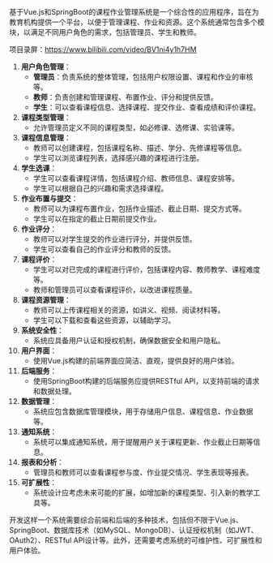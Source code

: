 ﻿基于Vue.js和SpringBoot的课程作业管理系统是一个综合性的应用程序，旨在为教育机构提供一个平台，以便于管理课程、作业和资源。这个系统通常包含多个模块，以满足不同用户角色的需求，包括管理员、学生和教师。

项目录屏：https://www.bilibili.com/video/BV1ni4y1h7HM

1. **用户角色管理**：
   - **管理员**：负责系统的整体管理，包括用户权限设置、课程和作业的审核等。
   - **教师**：负责创建和管理课程、布置作业、评分和提供反馈。
   - **学生**：可以查看课程信息、选择课程、提交作业、查看成绩和评价课程。
2. **课程类型管理**：
   - 允许管理员定义不同的课程类型，如必修课、选修课、实验课等。
3. **课程信息管理**：
   - 教师可以创建课程，包括课程名称、描述、学分、先修课程等信息。
   - 学生可以浏览课程列表，选择感兴趣的课程进行注册。
4. **学生选课**：
   - 学生可以查看课程详情，包括课程介绍、教师信息、课程安排等。
   - 学生可以根据自己的兴趣和需求选择课程。
5. **作业布置与提交**：
   - 教师可以为课程布置作业，包括作业描述、截止日期、提交方式等。
   - 学生可以在指定的截止日期前提交作业。
6. **作业评分**：
   - 教师可以对学生提交的作业进行评分，并提供反馈。
   - 学生可以查看自己的作业评分和教师的反馈。
7. **课程评价**：
   - 学生可以对已完成的课程进行评价，包括课程内容、教师教学、课程难度等。
   - 教师和管理员可以查看课程评价，以改进课程质量。
8. **课程资源管理**：
   - 教师可以上传课程相关的资源，如讲义、视频、阅读材料等。
   - 学生可以下载和查看这些资源，以辅助学习。
9. **系统安全性**：
   - 系统应具备用户认证和授权机制，确保数据安全和用户隐私。
10. **用户界面**：
    - 使用Vue.js构建的前端界面应简洁、直观，提供良好的用户体验。
11. **后端服务**：
    - 使用SpringBoot构建的后端服务应提供RESTful API，以支持前端的请求和数据处理。
12. **数据管理**：
    - 系统应包含数据库管理模块，用于存储用户信息、课程信息、作业数据等。
13. **通知系统**：
    - 系统可以集成通知系统，用于提醒用户关于课程更新、作业截止日期等信息。
14. **报表和分析**：
    - 管理员和教师可以查看课程参与度、作业提交情况、学生表现等报表。
15. **可扩展性**：
    - 系统设计应考虑未来可能的扩展，如增加新的课程类型、引入新的教学工具等。

开发这样一个系统需要综合前端和后端的多种技术，包括但不限于Vue.js、SpringBoot、数据库技术（如MySQL、MongoDB）、认证授权机制（如JWT、OAuth2）、RESTful API设计等。此外，还需要考虑系统的可维护性、可扩展性和用户体验。